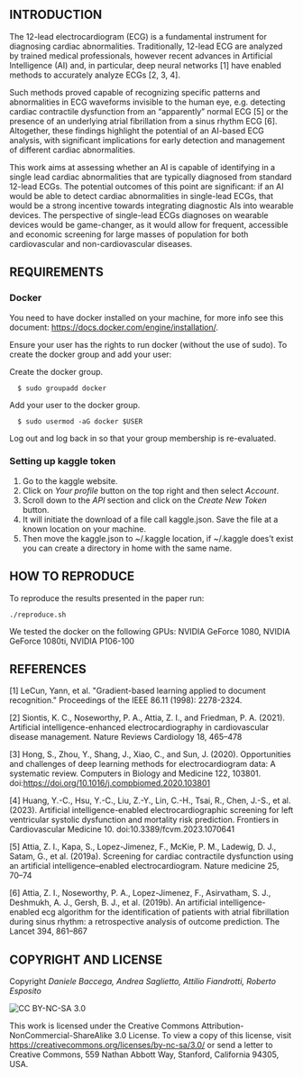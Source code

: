 ## INTRODUCTION
The 12-lead electrocardiogram (ECG) is a fundamental instrument for diagnosing cardiac abnormalities. Traditionally, 12-lead ECG are analyzed by trained medical professionals, however recent advances in Artificial Intelligence (AI) and, in particular, deep neural networks [1] have enabled methods to accurately analyze ECGs [2, 3, 4].
 

Such methods proved capable of recognizing specific patterns and abnormalities in ECG waveforms invisible to the human eye, e.g. detecting cardiac contractile dysfunction from an “apparently” normal ECG [5] or the presence of an underlying atrial fibrillation from a sinus rhythm ECG [6]. Altogether, these findings highlight the potential of an AI-based ECG analysis, with significant implications for early detection and management of different cardiac abnormalities.

This work aims at assessing whether an AI is capable of identifying in a single lead cardiac abnormalities that are typically diagnosed from standard 12-lead ECGs.
The potential outcomes of this point are significant: if an AI would be able to detect cardiac abnormalities in single-lead ECGs, that would be a strong incentive towards integrating diagnostic AIs into wearable devices.
The perspective of single-lead ECGs diagnoses on wearable devices would be game-changer, as it would allow for frequent, accessible and economic screening for large masses of population for both cardiovascular and non-cardiovascular diseases. 

## REQUIREMENTS
### Docker
You need to have docker installed on your machine, for more info see this document: https://docs.docker.com/engine/installation/.

Ensure your user has the rights to run docker (without the use of sudo). To create the docker group and add your user:

Create the docker group.
```
  $ sudo groupadd docker
 ```
 
Add your user to the docker group.
```
  $ sudo usermod -aG docker $USER
```

Log out and log back in so that your group membership is re-evaluated.

### Setting up kaggle token
1. Go to the kaggle website.
2. Click on _Your profile_ button on the top right and then select _Account_.
3. Scroll down to the _API_ section and click on the _Create New Token_ button.
4. It will initiate the download of a file call kaggle.json. Save the file at a known location on your machine.
5. Then move the kaggle.json to ~/.kaggle location, if ~/.kaggle does’t exist you can create a directory in home with the same name.

## HOW TO REPRODUCE
To reproduce the results presented in the paper run:
```
./reproduce.sh
```
We tested the docker on the following GPUs: NVIDIA GeForce 1080, NVIDIA GeForce 1080ti, NVIDIA P106-100

## REFERENCES
[1] LeCun, Yann, et al. "Gradient-based learning applied to document recognition." Proceedings of the IEEE 86.11 (1998): 2278-2324.

[2] Siontis, K. C., Noseworthy, P. A., Attia, Z. I., and Friedman, P. A. (2021). Artificial intelligence-enhanced electrocardiography in cardiovascular disease management. Nature Reviews Cardiology 18, 465–478

[3] Hong, S., Zhou, Y., Shang, J., Xiao, C., and Sun, J. (2020). Opportunities and challenges of deep learning methods for electrocardiogram data: A systematic review. Computers in Biology and Medicine 122, 103801. doi:https://doi.org/10.1016/j.compbiomed.2020.103801

[4] Huang, Y.-C., Hsu, Y.-C., Liu, Z.-Y., Lin, C.-H., Tsai, R., Chen, J.-S., et al. (2023). Artificial intelligence-enabled electrocardiographic screening for left ventricular systolic dysfunction and mortality risk prediction. Frontiers in Cardiovascular Medicine 10. doi:10.3389/fcvm.2023.1070641

[5] Attia, Z. I., Kapa, S., Lopez-Jimenez, F., McKie, P. M., Ladewig, D. J., Satam, G., et al. (2019a). Screening for cardiac contractile dysfunction using an artificial intelligence–enabled electrocardiogram. Nature medicine 25, 70–74

[6] Attia, Z. I., Noseworthy, P. A., Lopez-Jimenez, F., Asirvatham, S. J., Deshmukh, A. J., Gersh, B. J., et al. (2019b). An artificial intelligence-enabled ecg algorithm for the identification of patients with atrial fibrillation during sinus rhythm: a retrospective analysis of outcome prediction. The Lancet 394, 861–867

## COPYRIGHT AND LICENSE
Copyright _Daniele Baccega, Andrea Saglietto, Attilio Fiandrotti, Roberto Esposito_

![CC BY-NC-SA 3.0](http://ccl.northwestern.edu/images/creativecommons/byncsa.png)

This work is licensed under the Creative Commons Attribution-NonCommercial-ShareAlike 3.0 License. To view a copy of this license, visit https://creativecommons.org/licenses/by-nc-sa/3.0/ or send a letter to Creative Commons, 559 Nathan Abbott Way, Stanford, California 94305, USA.
